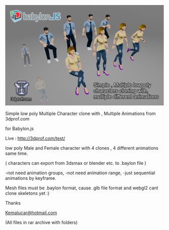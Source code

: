 ![3dprof.com](https://github.com/kemalucar/deneme/blob/master/bab3dprof.jpg?raw=true "Simple low poly Multiple Character clone with , Multiple Animations from 3dprof.com for Babylon.js")

Simple low poly Multiple Character clone with , Multiple Animations from 3dprof.com  

for Babylon.js

Live : http://3dprof.com/test/

low poly Male and Female character with 4 clones , 4 different animations same time.

( characters can export from 3dsmax or blender etc. to .baylon file )

-not need animation groups,
-not need animation range,
-just sequential animations by keyframe.

Mesh files must be .baylon format, cause .glb file format and webgl2 cant clone skeletons yet :)

Thanks

Kemalucar@hotmail.com

(All files in rar archive with folders)

